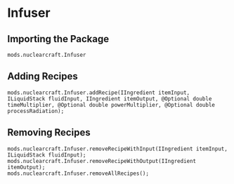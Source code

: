 # Infuser

## Importing the Package
`mods.nuclearcraft.Infuser`

## Adding Recipes
```zenscript
mods.nuclearcraft.Infuser.addRecipe(IIngredient itemInput, ILiquidStack fluidInput, IIngredient itemOutput, @Optional double timeMultiplier, @Optional double powerMultiplier, @Optional double processRadiation);
```

## Removing Recipes
```zenscript
mods.nuclearcraft.Infuser.removeRecipeWithInput(IIngredient itemInput, ILiquidStack fluidInput);
mods.nuclearcraft.Infuser.removeRecipeWithOutput(IIngredient itemOutput);
mods.nuclearcraft.Infuser.removeAllRecipes();
```